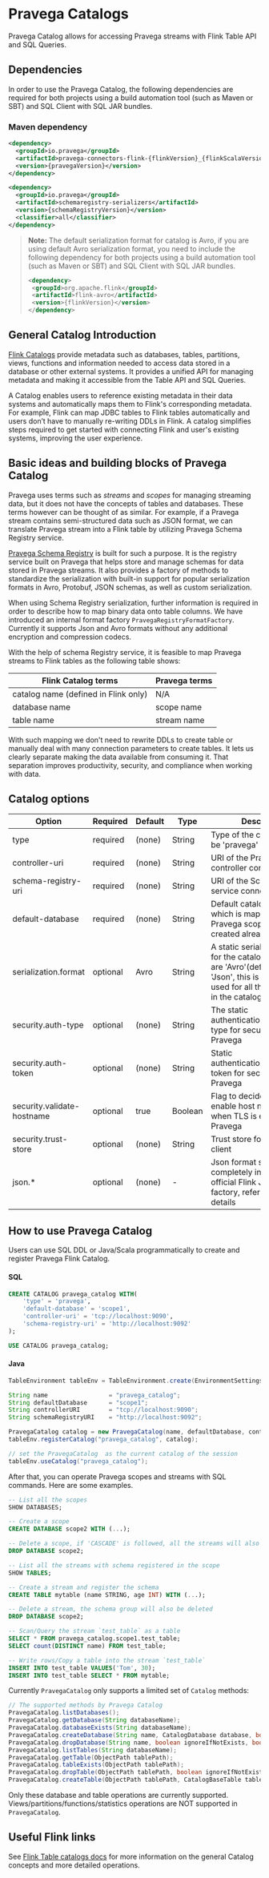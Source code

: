 <!--
Copyright Pravega Authors.

Licensed under the Apache License, Version 2.0 (the "License");
you may not use this file except in compliance with the License.
You may obtain a copy of the License at

    http://www.apache.org/licenses/LICENSE-2.0

Unless required by applicable law or agreed to in writing, software
distributed under the License is distributed on an "AS IS" BASIS,
WITHOUT WARRANTIES OR CONDITIONS OF ANY KIND, either express or implied.
See the License for the specific language governing permissions and
limitations under the License.
-->

# Pravega Catalogs

Pravega Catalog allows for accessing Pravega streams with Flink Table API and SQL Queries.

## Dependencies

In order to use the Pravega Catalog, the following dependencies are required for both projects using a build automation tool (such as Maven or SBT) 
and SQL Client with SQL JAR bundles.

### Maven dependency
```xml
<dependency>
  <groupId>io.pravega</groupId>
  <artifactId>pravega-connectors-flink-{flinkVersion}_{flinkScalaVersion}</artifactId>
  <version>{pravegaVersion}</version>
</dependency>

<dependency>
  <groupId>io.pravega</groupId>
  <artifactId>schemaregistry-serializers</artifactId>
  <version>{schemaRegistryVersion}</version>
  <classifier>all</classifier>
</dependency>
```

> **Note:** The default serialization format for catalog is Avro, if you are using default Avro serialization format, you need to include
>  the following dependency for both projects using a build automation tool (such as Maven or SBT) and SQL Client with SQL JAR bundles.
>```xml
><dependency>
>  <groupId>org.apache.flink</groupId>
>  <artifactId>flink-avro</artifactId>
>  <version>{flinkVersion}</version>
></dependency>
>```

## General Catalog Introduction

[Flink Catalogs](https://nightlies.apache.org/flink/flink-docs-stable/docs/dev/table/catalogs/) provide metadata such as databases, tables, partitions, views, functions and information needed to access data stored in a database or other external systems. It provides a unified API for managing metadata and making it accessible from the Table API and SQL Queries.

A Catalog enables users to reference existing metadata in their data systems and automatically maps them to Flink's corresponding metadata. For example, Flink can map JDBC tables to Flink tables automatically and users don’t have to manually re-writing DDLs in Flink. A catalog simplifies steps required to get started with connecting Flink and user's existing systems, improving the user experience.

## Basic ideas and building blocks of Pravega Catalog

Pravega uses terms such as *streams* and *scopes* for managing streaming data, but it does not have the concepts of tables and databases. These terms however can be thought of as similar. For example, if a Pravega stream contains semi-structured data such as JSON format, we can translate Pravega stream into a Flink table by utilizing Pravega Schema Registry service.

[Pravega Schema Registry](https://github.com/pravega/schema-registry) is built for such a purpose. It is the registry service built on Pravega that helps store and manage schemas for data stored in Pravega streams. It also provides a factory of methods to standardize the serialization with built-in support for popular serialization formats in Avro, Protobuf, JSON schemas, as well as custom serialization.

When using Schema Registry serialization, further information is required in order to describe how to map binary data onto table columns. We have introduced an internal format factory `PravegaRegistryFormatFactory`. Currently it supports Json and Avro formats without any additional encryption and compression codecs.

With the help of schema Registry service, it is feasible to map Pravega streams to Flink tables as the following table shows:

| Flink Catalog terms                  | Pravega terms     |
|--------------------------------------|-------------------|
| catalog name (defined in Flink only) | N/A               |
| database name                        | scope name        |
| table name                           | stream name       |

With such mapping we don't need to rewrite DDLs to create table or manually deal with many connection parameters to create tables. It lets us clearly separate making the data available from consuming it. That separation improves productivity, security, and compliance when working with data.

## Catalog options

| Option                     | Required | Default | Type    | Description                                                                                                                                                                                                                        |
|----------------------------|----------|---------|---------|------------------------------------------------------------------------------------------------------------------------------------------------------------------------------------------------------------------------------------|
| type                       | required | (none)  | String  | Type of the catalog, should be 'pravega' here                                                                                                                                                                                      |
| controller-uri             | required | (none)  | String  | URI of the Pravega controller connected to                                                                                                                                                                                         |
| schema-registry-uri        | required | (none)  | String  | URI of the Schema Registry service connected to                                                                                                                                                                                    |
| default-database           | required | (none)  | String  | Default catalog database, which is mapped to Pravega scope, should be created already                                                                                                                                              |
| serialization.format       | optional | Avro    | String  | A static serialization format for the catalog, valid values are 'Avro'(default) and 'Json', this is the format used for all the table sinks in the catalog                                                                         |
| security.auth-type         | optional | (none)  | String  | The static authentication/authorization type for security for Pravega                                                                                                                                                              |
| security.auth-token        | optional | (none)  | String  | Static authentication/authorization token for security for Pravega                                                                                                                                                                 |
| security.validate-hostname | optional | true    | Boolean | Flag to decide whether to enable host name validation when TLS is enabled for Pravega                                                                                                                                              |
| security.trust-store       | optional | (none)  | String  | Trust store for Pravega client                                                                                                                                                                                                     |
| json.*                     | optional | (none)  | -       | Json format specifications, completely inherited from official Flink Json format factory, refer to this [doc](https://nightlies.apache.org/flink/flink-docs-stable/docs/connectors/table/formats/json/#format-options) for details |

## How to use Pravega Catalog 

Users can use SQL DDL or Java/Scala programmatically to create and register Pravega Flink Catalog.

#### SQL

```sql
CREATE CATALOG pravega_catalog WITH(
    'type' = 'pravega',
    'default-database' = 'scope1',
    'controller-uri' = 'tcp://localhost:9090',
    'schema-registry-uri' = 'http://localhost:9092'
);

USE CATALOG pravega_catalog;
```

#### Java

```java
TableEnvironment tableEnv = TableEnvironment.create(EnvironmentSettings.newInstance().build());

String name                 = "pravega_catalog";
String defaultDatabase      = "scope1";
String controllerURI        = "tcp://localhost:9090";
String schemaRegistryURI    = "http://localhost:9092";

PravegaCatalog catalog = new PravegaCatalog(name, defaultDatabase, controllerURI, schemaRegistryURI);
tableEnv.registerCatalog("pravega_catalog", catalog);

// set the PravegaCatalog  as the current catalog of the session
tableEnv.useCatalog("pravega_catalog");
```

After that, you can operate Pravega scopes and streams with SQL commands. Here are some examples.

```sql
-- List all the scopes
SHOW DATABASES;

-- Create a scope
CREATE DATABASE scope2 WITH (...);

-- Delete a scope, if 'CASCADE' is followed, all the streams will also be dropped.
DROP DATABASE scope2;

-- List all the streams with schema registered in the scope
SHOW TABLES;

-- Create a stream and register the schema
CREATE TABLE mytable (name STRING, age INT) WITH (...);

-- Delete a stream, the schema group will also be deleted 
DROP DATABASE scope2;

-- Scan/Query the stream `test_table` as a table
SELECT * FROM pravega_catalog.scope1.test_table;
SELECT count(DISTINCT name) FROM test_table;

-- Write rows/Copy a table into the stream `test_table`
INSERT INTO test_table VALUES('Tom', 30);
INSERT INTO test_table SELECT * FROM mytable;
```

Currently `PravegaCatalog` only supports a limited set of `Catalog` methods:

```java
// The supported methods by Pravega Catalog
PravegaCatalog.listDatabases();
PravegaCatalog.getDatabase(String databaseName);
PravegaCatalog.databaseExists(String databaseName);
PravegaCatalog.createDatabase(String name, CatalogDatabase database, boolean ignoreIfExists);
PravegaCatalog.dropDatabase(String name, boolean ignoreIfNotExists, boolean cascade);
PravegaCatalog.listTables(String databaseName);
PravegaCatalog.getTable(ObjectPath tablePath);
PravegaCatalog.tableExists(ObjectPath tablePath);
PravegaCatalog.dropTable(ObjectPath tablePath, boolean ignoreIfNotExists);
PravegaCatalog.createTable(ObjectPath tablePath, CatalogBaseTable table, boolean ignoreIfExists);
```

Only these database and table operations are currently supported. Views/partitions/functions/statistics operations are NOT supported in `PravegaCatalog`.

## Useful Flink links

See [Flink Table catalogs docs](https://nightlies.apache.org/flink/flink-docs-stable/docs/dev/table/catalogs/) for more information on the general Catalog concepts and more detailed operations.
